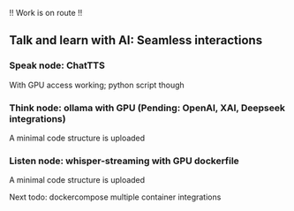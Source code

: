 !! Work is on route !!
## Talk and learn with AI: Seamless interactions


### Speak node: ChatTTS
With GPU access working; python script though


### Think node: ollama with GPU (Pending: OpenAI, XAI, Deepseek integrations)
A minimal code structure is uploaded


### Listen node: whisper-streaming with GPU dockerfile 
A minimal code structure is uploaded


Next todo: dockercompose multiple container integrations